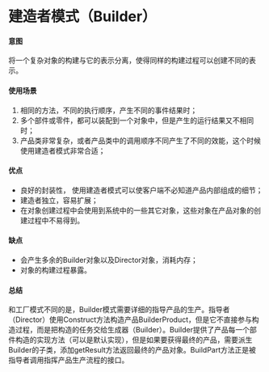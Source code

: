 建造者模式（Builder）
===
#### 意图
将一个复杂对象的构建与它的表示分离，使得同样的构建过程可以创建不同的表示。

#### 使用场景
1. 相同的方法，不同的执行顺序，产生不同的事件结果时；
2. 多个部件或零件，都可以装配到一个对象中，但是产生的运行结果又不相同时；
3. 产品类非常复杂，或者产品类中的调用顺序不同产生了不同的效能，这个时候使用建造者模式非常合适；

#### 优点
* 良好的封装性， 使用建造者模式可以使客户端不必知道产品内部组成的细节；
* 建造者独立，容易扩展；
* 在对象创建过程中会使用到系统中的一些其它对象，这些对象在产品对象的创建过程中不易得到。

#### 缺点
* 会产生多余的Builder对象以及Director对象，消耗内存；
* 对象的构建过程暴露。

#### 总结
和工厂模式不同的是，Builder模式需要详细的指导产品的生产。指导者（Director）使用Construct方法构造产品BuilderProduct，但是它不直接参与构造过程，而是把构造的任务交给生成器（Builder）。Builder提供了产品每一个部件构造的实现方法（可以是默认实现），但是如果要获得最终的产品，需要派生Builder的子类，添加getResult方法返回最终的产品对象。BuildPart方法正是被指导者调用指挥产品生产流程的接口。
